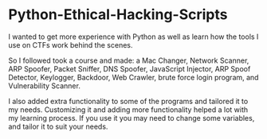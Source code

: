 # Python-Ethical-Hacking-Scripts


I wanted to get more experience with Python as well as learn how the tools I use on CTFs work behind the scenes.

So I followed took a course and made: a Mac Changer, Network Scanner, ARP Spoofer, Packet Sniffer, DNS Spoofer, JavaScript Injector, ARP Spoof Detector, Keylogger, Backdoor, Web Crawler, brute force login program, and Vulnerability Scanner. 


I also added extra functionality to some of the programs and tailored it to my needs. Customizing it and adding more functionality helped a lot with my learning process. If you use it you may need to change some variables, and tailor it to suit your needs.
